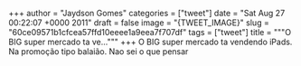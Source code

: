 
+++
author = "Jaydson Gomes"
categories = ["tweet"]
date = "Sat Aug 27 00:22:07 +0000 2011"
draft = false
image = "{TWEET_IMAGE}"
slug = "60ce09571b1cfcea57ffd10eeee1a9eea7f707df"
tags = ["tweet"]
title = """O BIG super mercado ta ve..."""
+++
O BIG super mercado ta vendendo iPads. Na promoção tipo balaião. Nao sei o que pensar
